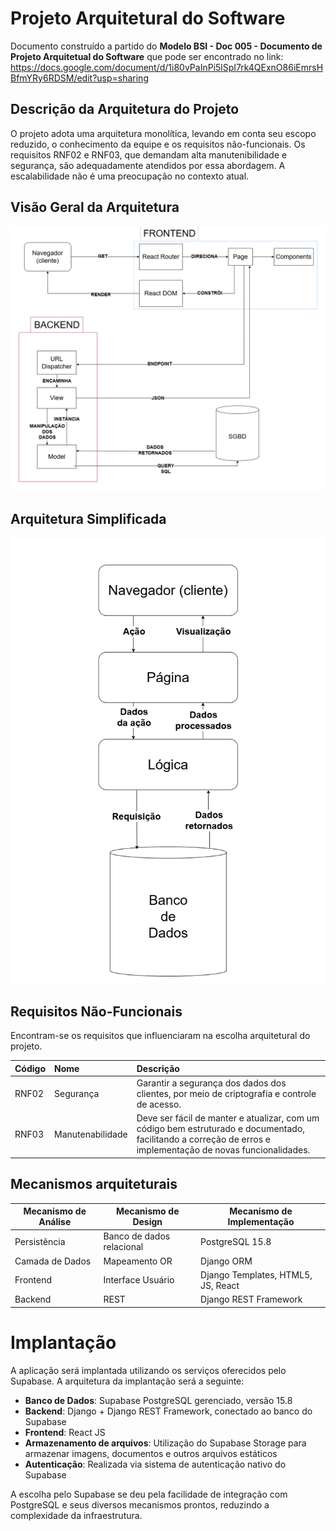 # Projeto Arquitetural do Software

Documento construído a partido do **Modelo BSI - Doc 005 - Documento de Projeto Arquitetual do Software** que pode ser encontrado no
link: https://docs.google.com/document/d/1i80vPaInPi5lSpI7rk4QExnO86iEmrsHBfmYRy6RDSM/edit?usp=sharing

## Descrição da Arquitetura do Projeto

O projeto adota uma arquitetura monolítica, levando em conta seu escopo reduzido, o conhecimento da equipe e os requisitos não-funcionais. Os requisitos RNF02 e RNF03, que demandam alta manutenibilidade e segurança, são adequadamente atendidos por essa abordagem. A escalabilidade não é uma preocupação no contexto atual.

## Visão Geral da Arquitetura

![Arquitetura CVV Light](images/cvv-arquitetura-light.png)

## Arquitetura Simplificada
![Arquitetura CVV Simplificada](images/cvv-arquitetura-simplificada.png)


## Requisitos Não-Funcionais

Encontram-se os requisitos que influenciaram na escolha arquitetural do projeto.


| Código | Nome             | Descrição                                                                                                                                                        |
| :------ | :--------------- | :----------------------------------------------------------------------------------------------------------------------------------------------------------------- |
| RNF02   | Segurança       | Garantir a segurança dos dados dos clientes, por meio de criptografia e controle de acesso.                                                                       |
| RNF03   | Manutenabilidade | Deve ser fácil de manter e atualizar, com um código bem estruturado e documentado, facilitando a correção de erros e implementação de novas funcionalidades. |

## Mecanismos arquiteturais

| Mecanismo de Análise | Mecanismo de Design  | Mecanismo de Implementação |
| -------------------- | -------------------- | -------------------------- |
| Persistência         | Banco de dados relacional | PostgreSQL 15.8      |
| Camada de Dados      | Mapeamento OR             | Django ORM            |
| Frontend  | Interface Usuário | Django Templates, HTML5, JS, React |
| Backend              | REST                  | Django REST Framework     |

# Implantação

A aplicação será implantada utilizando os serviços oferecidos pelo Supabase. A arquitetura da implantação será a seguinte:

- **Banco de Dados**: Supabase PostgreSQL gerenciado, versão 15.8
- **Backend**: Django + Django REST Framework, conectado ao banco do Supabase
- **Frontend**: React JS
- **Armazenamento de arquivos**: Utilização do Supabase Storage para armazenar imagens, documentos e outros arquivos estáticos
- **Autenticação**: Realizada via sistema de autenticação nativo do Supabase

A escolha pelo Supabase se deu pela facilidade de integração com PostgreSQL e seus diversos mecanismos prontos, reduzindo a complexidade da infraestrutura.